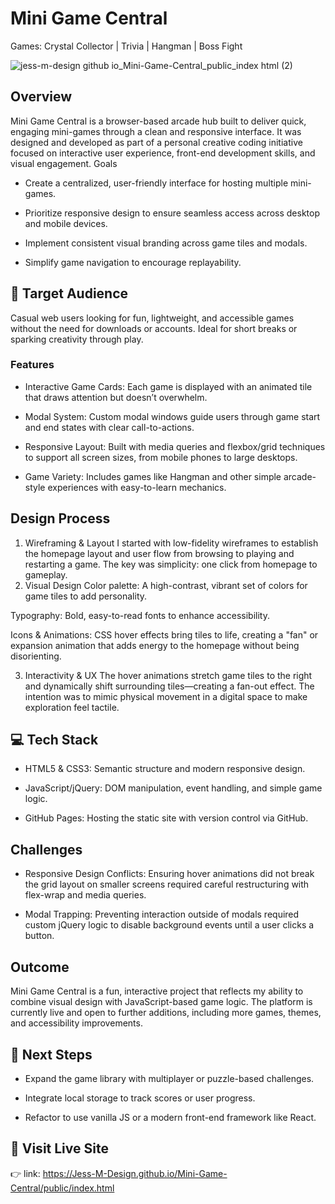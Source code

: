 # Mini Game Central

Games: Crystal Collector | Trivia | Hangman | Boss Fight

![jess-m-design github io_Mini-Game-Central_public_index html (2)](https://github.com/user-attachments/assets/3a4825d8-02f6-40d3-88d3-ac29c48c03e2)

## Overview
Mini Game Central is a browser-based arcade hub built to deliver quick, engaging mini-games through a clean and responsive interface. It was designed and developed as part of a personal creative coding initiative focused on interactive user experience, front-end development skills, and visual engagement.
Goals
- Create a centralized, user-friendly interface for hosting multiple mini-games.

- Prioritize responsive design to ensure seamless access across desktop and mobile devices.

- Implement consistent visual branding across game tiles and modals.

- Simplify game navigation to encourage replayability.



## 🎯 Target Audience
Casual web users looking for fun, lightweight, and accessible games without the need for downloads or accounts. Ideal for short breaks or sparking creativity through play.


### Features
- Interactive Game Cards: Each game is displayed with an animated tile that draws attention but doesn’t overwhelm.

- Modal System: Custom modal windows guide users through game start and end states with clear call-to-actions.

- Responsive Layout: Built with media queries and flexbox/grid techniques to support all screen sizes, from mobile phones to large desktops.

- Game Variety: Includes games like Hangman and other simple arcade-style experiences with easy-to-learn mechanics.



## Design Process
1. Wireframing & Layout
I started with low-fidelity wireframes to establish the homepage layout and user flow from browsing to playing and restarting a game. The key was simplicity: one click from homepage to gameplay.
2. Visual Design
Color palette: A high-contrast, vibrant set of colors for game tiles to add personality.


Typography: Bold, easy-to-read fonts to enhance accessibility.


Icons & Animations: CSS hover effects bring tiles to life, creating a "fan" or expansion animation that adds energy to the homepage without being disorienting.


3. Interactivity & UX
The hover animations stretch game tiles to the right and dynamically shift surrounding tiles—creating a fan-out effect. The intention was to mimic physical movement in a digital space to make exploration feel tactile.

## 💻 Tech Stack
- HTML5 & CSS3: Semantic structure and modern responsive design.

- JavaScript/jQuery: DOM manipulation, event handling, and simple game logic.

- GitHub Pages: Hosting the static site with version control via GitHub.


## Challenges
- Responsive Design Conflicts: Ensuring hover animations did not break the grid layout on smaller screens required careful restructuring with flex-wrap and media queries.

- Modal Trapping: Preventing interaction outside of modals required custom jQuery logic to disable background events until a user clicks a button.



## Outcome
Mini Game Central is a fun, interactive project that reflects my ability to combine visual design with JavaScript-based game logic. The platform is currently live and open to further additions, including more games, themes, and accessibility improvements.


## 🚀 Next Steps

- Expand the game library with multiplayer or puzzle-based challenges.

- Integrate local storage to track scores or user progress.

- Refactor to use vanilla JS or a modern front-end framework like React.



## 🔗 Visit Live Site
👉 link: https://Jess-M-Design.github.io/Mini-Game-Central/public/index.html


